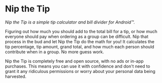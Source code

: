 # Nip the Tip
*Nip the Tip is a simple tip calculator and bill divider for Android™.*

Figuring out how much you should add to the total bill for a tip, or how much everyone should pay when ordering as a group can be difficult. Nip that process in the bud and let Nip the Tip do the math for you! It calculates the tip percentage, tip amount, grand total, and how much each person should contribute when in a group. No more guess work.

Nip the Tip is completely free and open source, with no ads or in-app purchases. This means you can use it with confidence and don't need to grant it any ridiculous permissions or worry about your personal data being harvested.
